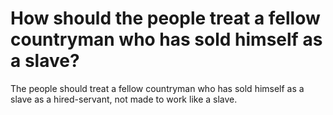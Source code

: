 # How should the people treat a fellow countryman who has sold himself as a slave?

The people should treat a fellow countryman who has sold himself as a slave as a hired-servant, not made to work like a slave.
